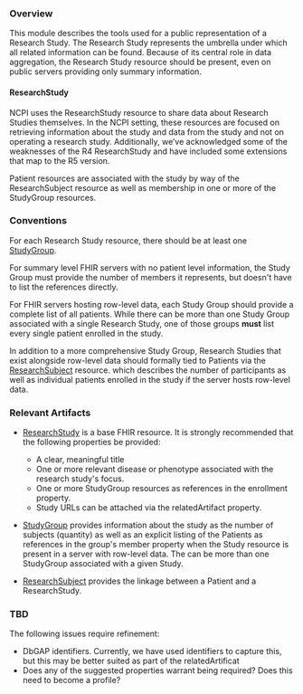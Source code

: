 ### Overview
This module describes the tools used for a public representation of a Research Study. The Research Study represents the umbrella under which all related information can be found. Because of its central role in data aggregation, the Research Study resource should be present, even on public servers providing only summary information. 

#### ResearchStudy
NCPI uses the ResearchStudy resource to share data about Research Studies themselves. In the NCPI setting, these resources are focused on retrieving information about the study and data from the study and not on operating a research study. Additionally, we’ve acknowledged some of the weaknesses of the R4 ResearchStudy and have included some extensions that map to the R5 version.

Patient resources are associated with the study by way of the ResearchSubject resource as well as membership in one or more of the StudyGroup resources. 

### Conventions
For each Research Study resource, there should be at least one [StudyGroup](StructureDefinition-study-group.html).

For summary level FHIR servers with no patient level information, the Study Group must provide the number of members it represents, but doesn't have to list the references directly. 

For FHIR servers hosting row-level data, each Study Group should provide a complete list of all patients. While there can be more than one Study Group associated with a single Research Study, one of those groups **must** list every single patient enrolled in the study. 

In addition to a more comprehensive Study Group, Research Studies that exist alongside row-level data should formally tied to Patients via the [ResearchSubject](https://hl7.org/fhir/researchsubject.html) resource. 
 which describes the number of participants as well as individual patients enrolled in the study if the server hosts row-level data. 

### Relevant Artifacts
* [ResearchStudy](https://hl7.org/fhir/researchstudy.html) is a base FHIR resource. It is strongly recommended that the following properties be provided:
  * A clear, meaningful title
  * One or more relevant disease or phenotype associated with the research study's focus. 
  * One or more StudyGroup resources as references in the enrollment property. 
  * Study URLs can be attached via the relatedArtifact property. 

* [StudyGroup](StructureDefinition-study-group.html) provides information about the study as the number of subjects (quantity) as well as an explicit listing of the Patients as references in the group's member property when the Study resource is present in a server with row-level data. The can be more than one StudyGroup associated with a given Study. 

* [ResearchSubject](https://hl7.org/fhir/researchsubject.html) provides the linkage between a Patient and a ResearchStudy. 

### TBD 
The following issues require refinement:
* DbGAP identifiers. Currently, we have used identifiers to capture this, but this may be better suited as part of the relatedArtificat
* Does any of the suggested properties warrant being required? Does this need to become a profile?